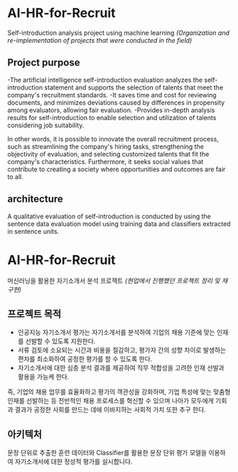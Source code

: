 # AI-HR-for-Recruit
Self-introduction analysis project using machine learning
*(Organization and re-implementation of projects that were conducted in the field)*

## Project purpose

-The artificial intelligence self-introduction evaluation analyzes the self-introduction statement and supports the selection of talents that meet the company's recruitment standards.
-It saves time and cost for reviewing documents, and minimizes deviations caused by differences in propensity among evaluators, allowing fair evaluation.
-Provides in-depth analysis results for self-introduction to enable selection and utilization of talents considering job suitability.

In other words, it is possible to innovate the overall recruitment process, such as streamlining the company's hiring tasks, strengthening the objectivity of evaluation, and selecting customized talents that fit the company's characteristics.
Furthermore, it seeks social values ​​that contribute to creating a society where opportunities and outcomes are fair to all.

## architecture

A qualitative evaluation of self-introduction is conducted by using the sentence data evaluation model using training data and classifiers extracted in sentence units.


# AI-HR-for-Recruit
머신러닝을 활용한 자기소개서 분석 프로젝트
*(현업에서 진행했던 프로젝트 정리 및 재구현)*

## 프로젝트 목적

- 인공지능 자기소개서 평가는 자기소개서를 분석하여 기업의 채용 기준에 맞는 인재를 선발할 수 있도록 지원한다.
- 서류 검토에 소요되는 시간과 비용을 절감하고, 평가자 간의 성향 차이로 발생하는 편차를 최소화하여 공정한 평가를 할 수 있도록 한다.
- 자기소개서에 대한 심층 분석 결과를 제공하여 직무 적합성을 고려한 인재 선발과 활용을 가능케 한다.

즉, 기업의 채용 업무를 효율화하고 평가의 객관성을 강화하며, 기업 특성에 맞는 맞춤형 인재를 선발하는 등 전반적인 채용 프로세스를 혁신할 수 있으며
나아가 모두에게 기회과 결과가 공정한 사회를 만드는 데에 이바지하는 사회적 가치 또한 추구 한다.

## 아키텍처

문장 단위로 추출한 훈련 데이터와 Classifier를 활용한 문장 단위 평가 모델을 이용하여 자기소개서에 대한 정성적 평가를 실시합니다. 

